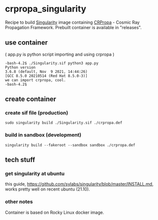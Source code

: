 # crpropa_singularity

Recipe to build [Singularity](https://sylabs.io/guides/latest/user-guide/introduction.html) image containing [CRPropa](https://github.com/CRPropa/CRPropa3) - Cosmic Ray Propagation Framework.
Prebuilt container is available in "releases".

## use container

( app.py is python script importing and using crpropa )

```
-bash-4.2$ ./Singularity.sif python3 app.py 
Python version
3.6.8 (default, Nov  9 2021, 14:44:26) 
[GCC 8.5.0 20210514 (Red Hat 8.5.0-3)]
we can import crpropa, cool.
-bash-4.2$
```

## create container

### create sif file (production)

```sudo singularity build ./Singularity.sif ./crpropa.def```

### build in sandbox (development)

```singularity build --fakeroot --sandbox sandbox ./crpropa.def```

## tech stuff

### get singularity at ubuntu

this guide, https://github.com/sylabs/singularity/blob/master/INSTALL.md, works pretty well on recent ubuntu (21.10).

### other notes

Container is based on Rocky Linux docker image.


